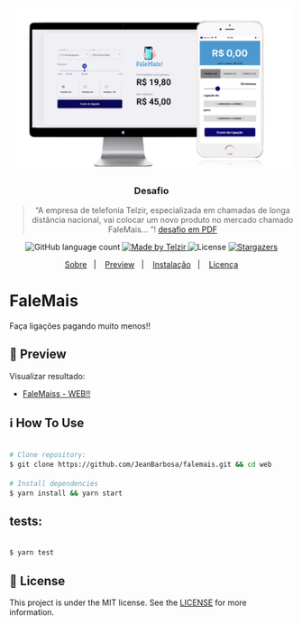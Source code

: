 <h1 align="center" > 
<a target="__blank" href="https://heuristic-edison-aca671.netlify.app/"> 
  <img src="https://github.com/JeanBarbosa/falemais/blob/master/readme-assets/screenshot.jpeg" width="600"/>
  </a>
</h1>

<h3 align="center">
  Desafio 
</h3>

<blockquote align="center">“A empresa de telefonia Telzir, especializada em chamadas de longa distância nacional, vai
colocar um novo produto no mercado chamado FaleMais... ”! <a target="_blank"  href ="https://www.loldesign.com.br/wp-content/uploads/2020/07/LOLDESIGN-showMeTheCode.pdf">
    desafio em PDF
</a></blockquote>


<p align="center">
  <img alt="GitHub language count" src="https://img.shields.io/github/languages/count/rocketseat/bootcamp-gostack-desafio-01?color=%2304D361">

  <a target="_blank"  href ="https://telzir.com.br">
    <img alt="Made by Telzir" src="https://img.shields.io/badge/made%20by-falemais-%2304D361">
  </a>

  <img alt="License" src="https://img.shields.io/badge/license-MIT-%2304D361">

  <a target="_blank"  href ="https://github.com/jeanbarbosa/falemais/stargazers">
    <img alt="Stargazers" src="https://img.shields.io/github/stars/jeanbarbosa/falemais?style=social">
  </a>
</p>

<p align="center">
  <a target="_blank"  href ="#Falemais">Sobre</a>&nbsp;&nbsp;&nbsp;|&nbsp;&nbsp;&nbsp;
    <a target="_blank"  href ="#rocket-preview">Preview</a>&nbsp;&nbsp;&nbsp;|&nbsp;&nbsp;&nbsp;
  <a target="_blank"  href ="#information_source-how-to-use">Instalação</a>&nbsp;&nbsp;&nbsp;|&nbsp;&nbsp;&nbsp;
  <a target="_blank"  href ="#memo-license">Licença</a>
</p>

# FaleMais
Faça ligações pagando muito menos!! 

## :rocket: Preview

Visualizar resultado:

- [FaleMaiss - WEB!!](https://heuristic-edison-aca671.netlify.app/)

## :information_source: How To Use

```bash

# Clone repository:
$ git clone https://github.com/JeanBarbosa/falemais.git && cd web

# Install dependencies
$ yarn install && yarn start

```

## tests:

```bash

$ yarn test

```

## :memo: License
This project is under the MIT license. See the [LICENSE](https://github.com/jeanbarbosa/falemais/blob/master/LICENSE) for more information.
